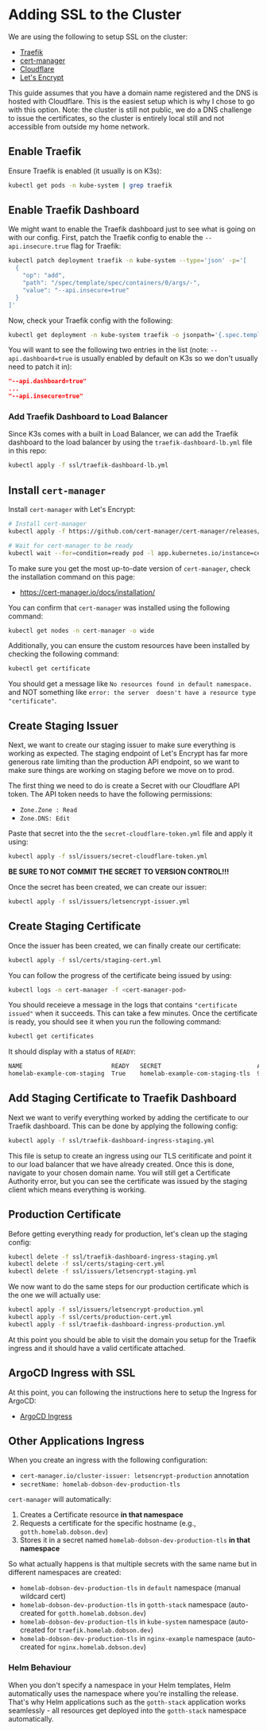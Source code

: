 # Adding SSL to the Cluster

We are using the following to setup SSL on the cluster:

- [Traefik](https://traefik.io/solutions/kubernetes-ingress)
- [cert-manager](https://cert-manager.io/)
- [Cloudflare](https://www.cloudflare.com/)
- [Let's Encrypt](https://letsencrypt.org/)

This guide assumes that you have a domain name registered and the DNS is hosted with Cloudflare. This is the easiest
setup which is why I chose to go with this option. Note: the cluster is still not public, we do a DNS challenge to issue
the certificates, so the cluster is entirely local still and not accessible from outside my home network.

## Enable Traefik

Ensure Traefik is enabled (it usually is on K3s):

```bash
kubectl get pods -n kube-system | grep traefik
```

## Enable Traefik Dashboard

We might want to enable the Traefik dashboard just to see what is going on with our config. First, patch the Traefik
config to enable the `--api.insecure.true` flag for Traefik:

```bash
kubectl patch deployment traefik -n kube-system --type='json' -p='[
  {
    "op": "add", 
    "path": "/spec/template/spec/containers/0/args/-",
    "value": "--api.insecure=true"
  }
]'
```

Now, check your Traefik config with the following:

```bash
kubectl get deployment -n kube-system traefik -o jsonpath='{.spec.template.spec.containers[0].args}' | tr ',' '\n'
```

You will want to see the following two entries in the list (note: `--api.dashboard=true` is usually enabled by default
on K3s so we don't usually need to patch it in):

```json
"--api.dashboard=true"
...
"--api.insecure=true"
```

### Add Traefik Dashboard to Load Balancer

Since K3s comes with a built in Load Balancer, we can add the Traefik dashboard to the load balancer by using the 
`traefik-dashboard-lb.yml` file in this repo:

```bash
kubectl apply -f ssl/traefik-dashboard-lb.yml
```

## Install `cert-manager`

Install `cert-manager` with Let's Encrypt:

```bash
# Install cert-manager
kubectl apply -f https://github.com/cert-manager/cert-manager/releases/download/v1.18.2/cert-manager.yaml

# Wait for cert-manager to be ready
kubectl wait --for=condition=ready pod -l app.kubernetes.io/instance=cert-manager -n cert-manager --timeout=300s
```

To make sure you get the most up-to-date version of `cert-manager`, check the installation command on this page:
- https://cert-manager.io/docs/installation/

You can confirm that `cert-manager` was installed using the following command:

```bash
kubectl get nodes -n cert-manager -o wide
```

Additionally, you can ensure the custom resources have been installed by checking the following command:

```bash
kubectl get certificate
```

You should get a message like `No resources found in default namespace.` and NOT something like `error: the server 
doesn't have a resource type "certificate"`.

## Create Staging Issuer

Next, we want to create our staging issuer to make sure everything is working as expected. The staging endpoint of Let's
Encrypt has far more generous rate limiting than the production API endpoint, so we want to make sure things are working
on staging before we move on to prod.

The first thing we need to do is create a Secret with our Cloudflare API token. The API token needs to have the
following permissions:

- `Zone.Zone : Read`
- `Zone.DNS: Edit`

Paste that secret into the the `secret-cloudflare-token.yml` file and apply it using:

```bash
kubectl apply -f ssl/issuers/secret-cloudflare-token.yml
```

**BE SURE TO NOT COMMIT THE SECRET TO VERSION CONTROL!!!**

Once the secret has been created, we can create our issuer:

```bash
kubectl apply -f ssl/issuers/letsencrypt-issuer.yml
```

## Create Staging Certificate

Once the issuer has been created, we can finally create our certificate:

```bash
kubectl apply -f ssl/certs/staging-cert.yml
```

You can follow the progress of the certificate being issued by using:

```bash
kubectl logs -n cert-manager -f <cert-manager-pod>
```

You should receieve a message in the logs that contains `"certificate issued"` when it succeeds. This can take a few
minutes. Once the certificate is ready, you should see it when you run the following command:

```bash
kubectl get certificates
```

It should display with a status of `READY`:

```bash
NAME                         READY   SECRET                           AGE
homelab-example-com-staging  True    homelab-example-com-staging-tls  9m8s
```

## Add Staging Certificate to Traefik Dashboard

Next we want to verify everything worked by adding the certificate to our Traefik dashboard. This can be done by
applying the following config:

```bash
kubectl apply -f ssl/traefik-dashboard-ingress-staging.yml
```

This file is setup to create an ingress using our TLS ceritificate and point it to our load balancer that we have
already created. Once this is done, navigate to your chosen domain name. You will still get a Certificate Authority
error, but you can see the certificate was issued by the staging client which means everything is working.

## Production Certificate

Before getting everything ready for production, let's clean up the staging config:

```bash
kubectl delete -f ssl/traefik-dashboard-ingress-staging.yml
kubectl delete -f ssl/certs/staging-cert.yml
kubectl delete -f ssl/issuers/letsencrypt-staging.yml
```

We now want to do the same steps for our production certificate which is the one we will actually use:

```bash
kubectl apply -f ssl/issuers/letsencrypt-production.yml
kubectl apply -f ssl/certs/production-cert.yml
kubectl apply -f ssl/traefik-dashboard-ingress-production.yml
```

At this point you should be able to visit the domain you setup for the Traefik ingress and it should have a valid
certificate attached.

## ArgoCD Ingress with SSL

At this point, you can following the instructions here to setup the Ingress for ArgoCD:
- [ArgoCD Ingress](argocd.md#argocd-ingress)

## Other Applications Ingress

When you create an ingress with the following configuration:
- `cert-manager.io/cluster-issuer: letsencrypt-production` annotation
- `secretName: homelab-dobson-dev-production-tls`

`cert-manager` will automatically:

1. Creates a Certificate resource **in that namespace**
2. Requests a certificate for the specific hostname (e.g., `gotth.homelab.dobson.dev`)
3. Stores it in a secret named `homelab-dobson-dev-production-tls` **in that namespace**

So what actually happens is that multiple secrets with the same name but in different namespaces are created:

- `homelab-dobson-dev-production-tls` in `default` namespace (manual wildcard cert)
- `homelab-dobson-dev-production-tls` in `gotth-stack` namespace (auto-created for `gotth.homelab.dobson.dev`)
- `homelab-dobson-dev-production-tls` in `kube-system` namespace (auto-created for `traefik.homelab.dobson.dev`)
- `homelab-dobson-dev-production-tls` in `nginx-example` namespace (auto-created for `nginx.homelab.dobson.dev`)

### Helm Behaviour

When you don't specify a namespace in your Helm templates, Helm automatically uses the namespace where you're installing 
the release. That's why Helm applications such as the `gotth-stack` application works seamlessly - all resources get 
deployed into the `gotth-stack` namespace automatically.